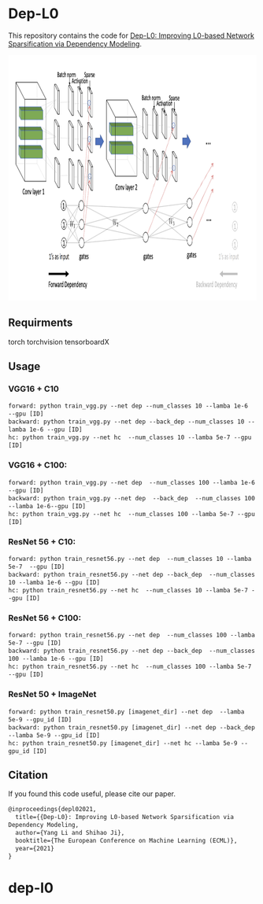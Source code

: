# Dep-L0
This repository contains the code for [Dep-L0: Improving L0-based Network Sparsification via Dependency Modeling](https://arxiv.org/abs/2107.00070).

<p align="center">
    <img height="500" alt="conv_layer" src="https://github.com/leo-yangli/dep-l0/blob/master/demo.png"/>
</p>

## Requirments
  torch
  torchvision
  tensorboardX

## Usage

### VGG16 + C10
    forward: python train_vgg.py --net dep --num_classes 10 --lamba 1e-6  --gpu [ID]
    backward: python train_vgg.py --net dep --back_dep --num_classes 10 --lamba 1e-6 --gpu [ID]
    hc: python train_vgg.py --net hc  --num_classes 10 --lamba 5e-7 --gpu [ID]

### VGG16 + C100:
    forward: python train_vgg.py --net dep  --num_classes 100 --lamba 1e-6  --gpu [ID]
    backward: python train_vgg.py --net dep  --back_dep  --num_classes 100 --lamba 1e-6--gpu [ID]
    hc: python train_vgg.py --net hc  --num_classes 100 --lamba 5e-7 --gpu [ID]

### ResNet 56 + C10:
    forward: python train_resnet56.py --net dep  --num_classes 10 --lamba 5e-7  --gpu [ID]
    backward: python train_resnet56.py --net dep --back_dep  --num_classes 10 --lamba 1e-6 --gpu [ID]
    hc: python train_resnet56.py --net hc  --num_classes 10 --lamba 5e-7 --gpu [ID]

### ResNet 56 + C100:
    forward: python train_resnet56.py --net dep  --num_classes 100 --lamba 5e-7 --gpu [ID]
    backward: python train_resnet56.py --net dep --back_dep  --num_classes 100 --lamba 1e-6 --gpu [ID]
    hc: python train_resnet56.py --net hc  --num_classes 100 --lamba 5e-7 --gpu [ID]

### ResNet 50 + ImageNet
    forward: python train_resnet50.py [imagenet_dir] --net dep  --lamba 5e-9 --gpu_id [ID] 
    backward: python train_resnet50.py [imagenet_dir] --net dep --back_dep --lamba 5e-9 --gpu_id [ID] 
    hc: python train_resnet50.py [imagenet_dir] --net hc --lamba 5e-9 --gpu_id [ID] 

## Citation
If you found this code useful, please cite our paper.

    @inproceedings{depl02021,
      title={{Dep-L0}: Improving L0-based Network Sparsification via Dependency Modeling,
      author={Yang Li and Shihao Ji},
      booktitle={The European Conference on Machine Learning (ECML)},
      year={2021}
    }
# dep-l0
